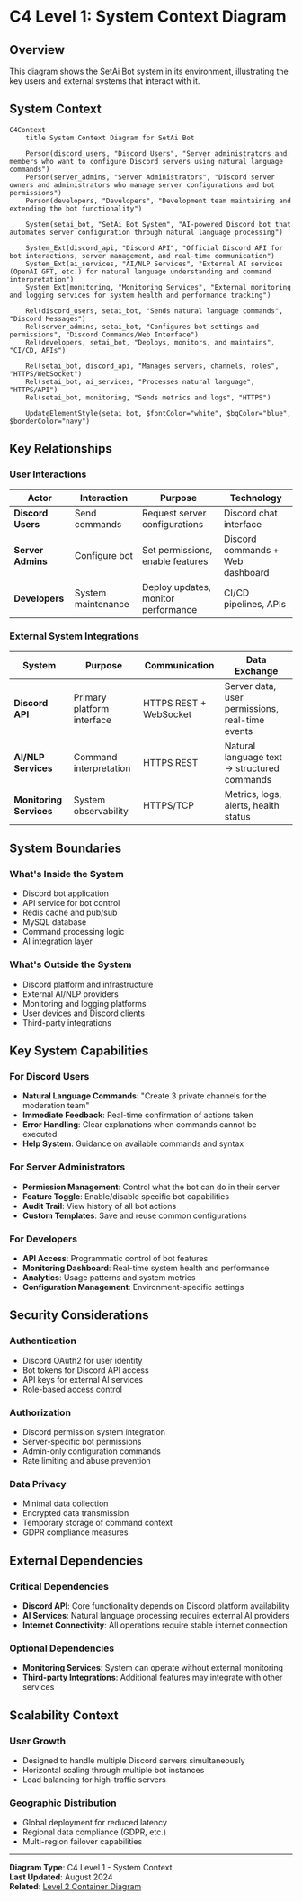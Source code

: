 # C4 Level 1: System Context Diagram

## Overview
This diagram shows the SetAi Bot system in its environment, illustrating the key users and external systems that interact with it.

## System Context

```mermaid
C4Context
    title System Context Diagram for SetAi Bot

    Person(discord_users, "Discord Users", "Server administrators and members who want to configure Discord servers using natural language commands")
    Person(server_admins, "Server Administrators", "Discord server owners and administrators who manage server configurations and bot permissions")
    Person(developers, "Developers", "Development team maintaining and extending the bot functionality")

    System(setai_bot, "SetAi Bot System", "AI-powered Discord bot that automates server configuration through natural language processing")

    System_Ext(discord_api, "Discord API", "Official Discord API for bot interactions, server management, and real-time communication")
    System_Ext(ai_services, "AI/NLP Services", "External AI services (OpenAI GPT, etc.) for natural language understanding and command interpretation")
    System_Ext(monitoring, "Monitoring Services", "External monitoring and logging services for system health and performance tracking")

    Rel(discord_users, setai_bot, "Sends natural language commands", "Discord Messages")
    Rel(server_admins, setai_bot, "Configures bot settings and permissions", "Discord Commands/Web Interface")
    Rel(developers, setai_bot, "Deploys, monitors, and maintains", "CI/CD, APIs")

    Rel(setai_bot, discord_api, "Manages servers, channels, roles", "HTTPS/WebSocket")
    Rel(setai_bot, ai_services, "Processes natural language", "HTTPS/API")
    Rel(setai_bot, monitoring, "Sends metrics and logs", "HTTPS")

    UpdateElementStyle(setai_bot, $fontColor="white", $bgColor="blue", $borderColor="navy")
```

## Key Relationships

### User Interactions

| Actor | Interaction | Purpose | Technology |
|-------|-------------|---------|------------|
| **Discord Users** | Send commands | Request server configurations | Discord chat interface |
| **Server Admins** | Configure bot | Set permissions, enable features | Discord commands + Web dashboard |
| **Developers** | System maintenance | Deploy updates, monitor performance | CI/CD pipelines, APIs |

### External System Integrations

| System | Purpose | Communication | Data Exchange |
|--------|---------|---------------|---------------|
| **Discord API** | Primary platform interface | HTTPS REST + WebSocket | Server data, user permissions, real-time events |
| **AI/NLP Services** | Command interpretation | HTTPS REST | Natural language text → structured commands |
| **Monitoring Services** | System observability | HTTPS/TCP | Metrics, logs, alerts, health status |

## System Boundaries

### What's Inside the System
- Discord bot application
- API service for bot control
- Redis cache and pub/sub
- MySQL database
- Command processing logic
- AI integration layer

### What's Outside the System
- Discord platform and infrastructure
- External AI/NLP providers
- Monitoring and logging platforms
- User devices and Discord clients
- Third-party integrations

## Key System Capabilities

### For Discord Users
- **Natural Language Commands**: "Create 3 private channels for the moderation team"
- **Immediate Feedback**: Real-time confirmation of actions taken
- **Error Handling**: Clear explanations when commands cannot be executed
- **Help System**: Guidance on available commands and syntax

### For Server Administrators
- **Permission Management**: Control what the bot can do in their server
- **Feature Toggle**: Enable/disable specific bot capabilities
- **Audit Trail**: View history of all bot actions
- **Custom Templates**: Save and reuse common configurations

### For Developers
- **API Access**: Programmatic control of bot features
- **Monitoring Dashboard**: Real-time system health and performance
- **Analytics**: Usage patterns and system metrics
- **Configuration Management**: Environment-specific settings

## Security Considerations

### Authentication
- Discord OAuth2 for user identity
- Bot tokens for Discord API access
- API keys for external AI services
- Role-based access control

### Authorization
- Discord permission system integration
- Server-specific bot permissions
- Admin-only configuration commands
- Rate limiting and abuse prevention

### Data Privacy
- Minimal data collection
- Encrypted data transmission
- Temporary storage of command context
- GDPR compliance measures

## External Dependencies

### Critical Dependencies
- **Discord API**: Core functionality depends on Discord platform availability
- **AI Services**: Natural language processing requires external AI providers
- **Internet Connectivity**: All operations require stable internet connection

### Optional Dependencies
- **Monitoring Services**: System can operate without external monitoring
- **Third-party Integrations**: Additional features may integrate with other services

## Scalability Context

### User Growth
- Designed to handle multiple Discord servers simultaneously
- Horizontal scaling through multiple bot instances
- Load balancing for high-traffic servers

### Geographic Distribution
- Global deployment for reduced latency
- Regional data compliance (GDPR, etc.)
- Multi-region failover capabilities

---

**Diagram Type**: C4 Level 1 - System Context  
**Last Updated**: August 2024  
**Related**: [Level 2 Container Diagram](./c4-level2-containers.md)
